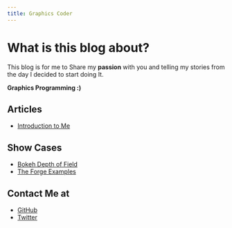 ```yaml
---
title: Graphics Coder
---
```


# What is this blog about?
This blog is for me to Share my **passion** with you and telling my stories from the day I decided to start doing It.

**Graphics Programming :)**


## Articles
- [Introduction to Me](/Introduction)

## Show Cases
- [Bokeh Depth of Field](/Bokeh)
- [The Forge Examples](/TheForgeExamples)

## Contact Me at
- [GitHub](https://github.com/Erfan-Ahmadi)
- [Twitter](https://twitter.com/ahmadierfan999)
